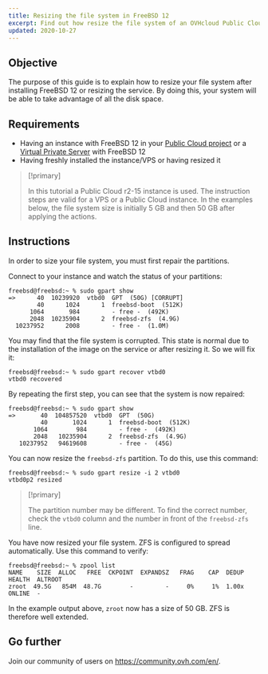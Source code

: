 ```yaml
---
title: Resizing the file system in FreeBSD 12
excerpt: Find out how resize the file system of an OVHcloud Public Cloud instance or VPS with FreeBSD 12
updated: 2020-10-27
---
```


## Objective

The purpose of this guide is to explain how to resize your file system after installing FreeBSD 12 or resizing the service. By doing this, your system will be able to take advantage of all the disk space.

## Requirements

- Having an instance with FreeBSD 12 in your [Public Cloud project](https://www.ovhcloud.com/en-ca/public-cloud/) or a [Virtual Private Server](https://www.ovhcloud.com/en-ca/vps/) with FreeBSD 12
- Having freshly installed the instance/VPS or having resized it

> [!primary]
>
> In this tutorial a Public Cloud r2-15 instance is used. The instruction steps are valid for a VPS or a Public Cloud instance. In the examples below, the file system size is initially 5 GB and then 50 GB after applying the actions.
>

## Instructions

In order to size your file system, you must first repair the partitions.

Connect to your instance and watch the status of your partitions:

```
freebsd@freebsd:~ % sudo gpart show
=>      40  10239920  vtbd0  GPT  (50G) [CORRUPT]
        40      1024      1  freebsd-boot  (512K)
      1064       984         - free -  (492K)
      2048  10235904      2  freebsd-zfs  (4.9G)
  10237952      2008         - free -  (1.0M)
```

You may find that the file system is corrupted. This state is normal due to the installation of the image on the service or after resizing it. So we will fix it:

```
freebsd@freebsd:~ % sudo gpart recover vtbd0
vtbd0 recovered
```

By repeating the first step, you can see that the system is now repaired:

```
freebsd@freebsd:~ % sudo gpart show
=>       40  104857520  vtbd0  GPT  (50G)
         40       1024      1  freebsd-boot  (512K)
       1064        984         - free -  (492K)
       2048   10235904      2  freebsd-zfs  (4.9G)
   10237952   94619608         - free -  (45G)
```

You can now resize the `freebsd-zfs` partition. To do this, use this command:

```
freebsd@freebsd:~ % sudo gpart resize -i 2 vtbd0
vtbd0p2 resized
```

> [!primary]
>
> The partition number may be different. To find the correct number, check the `vtbd0` column and the number in front of the `freebsd-zfs` line.
>

You have now resized your file system. ZFS is configured to spread automatically. Use this command to verify:

```
freebsd@freebsd:~ % zpool list
NAME    SIZE  ALLOC   FREE  CKPOINT  EXPANDSZ   FRAG    CAP  DEDUP  HEALTH  ALTROOT
zroot  49.5G   854M  48.7G        -         -     0%     1%  1.00x  ONLINE  -
```

In the example output above, `zroot` now has a size of 50 GB. ZFS is therefore well extended.

## Go further

Join our community of users on <https://community.ovh.com/en/>.
